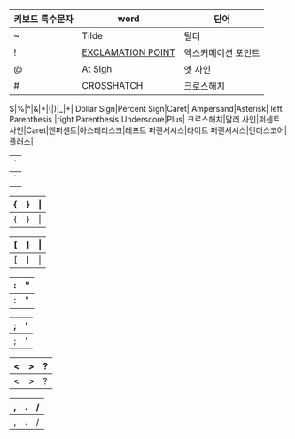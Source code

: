 |키보드 특수문자|word|단어|
--------- | --------- | --------- | 
|\~|Tilde|틸더|
\!|[EXCLAMATION POINT](https://translate.google.com/?um=1&ie=UTF-8&hl=ko&client=tw-ob#en/ko/EXCLAMATION%20POINT)|엑스커메이션 포인트|
\@|At Sigh|엣 사인|
\#|CROSSHATCH|크로스해치|

\$|\%|\^|\&|\*|\(|\)|\_|\+|
	Dollar Sign|Percent Sign|Caret|	Ampersand|Asterisk| left Parenthesis |right Parenthesis|Underscore|Plus|
크로스해치|달러 사인|퍼센트 사인|Caret|앤퍼센트|아스테리스크|레프트 퍼렌서시스|라이트 퍼렌서시스|언더스코어|플러스|
  
|\`|
--------- |
|\`|

|\{|\}|\|
--------- |--------- |--------- |
|\{|\}|\|

|\[|\]|\\|
--------- |--------- |--------- |
|\[|\]|\\|

|\:|\"|
--------- |--------- |
|\:|\"|

|\;|\'|
--------- |--------- |
|\;|\'|

|\<|\>|\?|
--------- |--------- |--------- |
|\<|\>|\?|

|\,|\.|\/|
--------- |--------- |--------- |
|\,|\.|\/|






